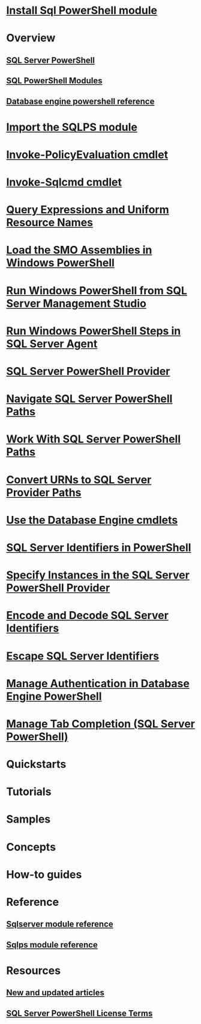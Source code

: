 # [Install Sql PowerShell module](download-sql-server-ps-module.md)
# Overview
## [SQL Server PowerShell](sql-server-powershell.md) 
## [SQL PowerShell Modules](https://docs.microsoft.com/powershell/sql-server/overview?toc=/sql/powershell/toc.json)
## [Database engine powershell reference](database-engine-powershell-reference.md)
# [Import the SQLPS module](import-the-sqlps-module.md)  
# [Invoke-PolicyEvaluation cmdlet](invoke-policyevaluation-cmdlet.md)  
# [Invoke-Sqlcmd cmdlet](invoke-sqlcmd-cmdlet.md)  
# [Query Expressions and Uniform Resource Names](query-expressions-and-uniform-resource-names.md)  
# [Load the SMO Assemblies in Windows PowerShell](load-the-smo-assemblies-in-windows-powershell.md)  
# [Run Windows PowerShell from SQL Server Management Studio](run-windows-powershell-from-sql-server-management-studio.md)  
# [Run Windows PowerShell Steps in SQL Server Agent](run-windows-powershell-steps-in-sql-server-agent.md)  
# [SQL Server PowerShell Provider](sql-server-powershell-provider.md)  
# [Navigate SQL Server PowerShell Paths](navigate-sql-server-powershell-paths.md)  
# [Work With SQL Server PowerShell Paths](work-with-sql-server-powershell-paths.md)  
# [Convert URNs to SQL Server Provider Paths](convert-urns-to-sql-server-provider-paths.md)  
# [Use the Database Engine cmdlets](use-the-database-engine-cmdlets.md)  
# [SQL Server Identifiers in PowerShell](sql-server-identifiers-in-powershell.md)  
# [Specify Instances in the SQL Server PowerShell Provider](specify-instances-in-the-sql-server-powershell-provider.md)  
# [Encode and Decode SQL Server Identifiers](encode-and-decode-sql-server-identifiers.md)  
# [Escape SQL Server Identifiers](escape-sql-server-identifiers.md)  
# [Manage Authentication in Database Engine PowerShell](manage-authentication-in-database-engine-powershell.md)  
# [Manage Tab Completion (SQL Server PowerShell)](manage-tab-completion-sql-server-powershell.md)  
# Quickstarts
# Tutorials
# Samples
# Concepts
# How-to guides
# Reference
## [Sqlserver module reference](https://docs.microsoft.com/powershell/module/sqlserver/?toc=/sql/powershell/toc.json)
## [Sqlps module reference](https://docs.microsoft.com/powershell/module/sqlps/?toc=/sql/powershell/toc.json)
# Resources
## [New and updated articles](new-updated-powershell.md)
## [SQL Server PowerShell License Terms](sql-server-powershell-license-terms.md)  